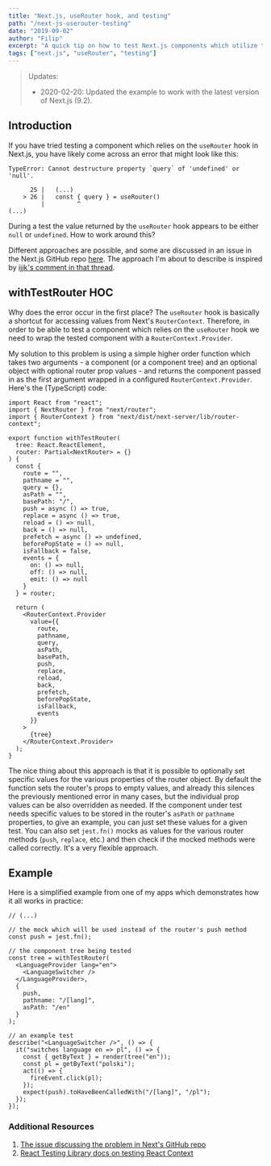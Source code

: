 ```yaml
---
title: "Next.js, useRouter hook, and testing"
path: "/next-js-userouter-testing"
date: "2019-09-02"
author: "Filip"
excerpt: "A quick tip on how to test Next.js components which utilize the useRouter hook."
tags: ["next.js", "useRouter", "testing"]
---
```


> Updates:
>
> - 2020-02-20: Updated the example to work with the latest version of Next.js (9.2).

## Introduction

If you have tried testing a component which relies on the `useRouter` hook in Next.js, you have likely come across an error that might look like this:

```
TypeError: Cannot destructure property `query` of 'undefined' or 'null'.

      25 |   (...)
    > 26 |   const { query } = useRouter()
         |         ^
(...)
```

During a test the value returned by the `useRouter` hook appears to be either `null` or `undefined`. How to work around this?

Different approaches are possible, and some are discussed in an issue in the Next.js GitHub repo [here](https://github.com/zeit/next.js/issues/7479). The approach I'm about to describe is inspired by [ijjk's comment in that thread](https://github.com/zeit/next.js/issues/7479#issuecomment-498031927).

## withTestRouter HOC

Why does the error occur in the first place? The `useRouter` hook is basically a shortcut for accessing values from Next's `RouterContext`. Therefore, in order to be able to test a component which relies on the `useRouter` hook we need to wrap the tested component with a `RouterContext.Provider`.

My solution to this problem is using a simple higher order function which takes two arguments - a component (or a component tree) and an optional object with optional router prop values - and returns the component passed in as the first argument wrapped in a configured `RouterContext.Provider`. Here's the (TypeScript) code:

```tsx
import React from "react";
import { NextRouter } from "next/router";
import { RouterContext } from "next/dist/next-server/lib/router-context";

export function withTestRouter(
  tree: React.ReactElement,
  router: Partial<NextRouter> = {}
) {
  const {
    route = "",
    pathname = "",
    query = {},
    asPath = "",
    basePath: "/",
    push = async () => true,
    replace = async () => true,
    reload = () => null,
    back = () => null,
    prefetch = async () => undefined,
    beforePopState = () => null,
    isFallback = false,
    events = {
      on: () => null,
      off: () => null,
      emit: () => null
    }
  } = router;

  return (
    <RouterContext.Provider
      value={{
        route,
        pathname,
        query,
        asPath,
        basePath,
        push,
        replace,
        reload,
        back,
        prefetch,
        beforePopState,
        isFallback,
        events
      }}
    >
      {tree}
    </RouterContext.Provider>
  );
}
```

The nice thing about this approach is that it is possible to optionally set specific values for the various properties of the router object. By default the function sets the router's props to empty values, and already this silences the previously mentioned error in many cases, but the individual prop values can be also overridden as needed. If the component under test needs specific values to be stored in the router's `asPath` or `pathname` properties, to give an example, you can just set these values for a given test. You can also set `jest.fn()` mocks as values for the various router methods (`push`, `replace`, etc.) and then check if the mocked methods were called correctly. It's a very flexible approach.

## Example

Here is a simplified example from one of my apps which demonstrates how it all works in practice:

```tsx
// (...)

// the mock which will be used instead of the router's push method
const push = jest.fn();

// the component tree being tested
const tree = withTestRouter(
  <LanguageProvider lang="en">
    <LanguageSwitcher />
  </LanguageProvider>,
  {
    push,
    pathname: "/[lang]",
    asPath: "/en"
  }
);

// an example test
describe("<LanguageSwitcher />", () => {
  it("switches language en => pl", () => {
    const { getByText } = render(tree("en"));
    const pl = getByText("polski");
    act(() => {
      fireEvent.click(pl);
    });
    expect(push).toHaveBeenCalledWith("/[lang]", "/pl");
  });
});
```

### Additional Resources

1. [The issue discussing the problem in Next's GitHub repo](https://github.com/zeit/next.js/issues/7479)
2. [React Testing Library docs on testing React Context](https://testing-library.com/docs/example-react-context)
